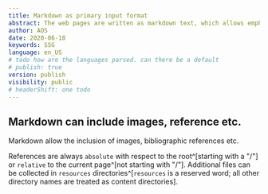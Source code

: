 ```yaml
---
title: Markdown as primary input format
abstract: The web pages are written as markdown text, which allows emphasis, titles, references, images, footnotes etc.
author: AOS
date: 2020-06-18
keywords: SSG
language: en_US
# todo how are the languages parsed. can there be a default
# publish: true
version: publish
visibility: public
# headerShift: one todo 
---
```



## Markdown can include images, reference etc.

Markdown allow the inclusion of images, bibliographic references etc. 

<!-- todo explain images references etc -->

References are always `absolute` with respect to the root^[starting with a "/"] or `relative` to the current page^[not starting with "/"]. Additional files can be collected in `resources` directories^[`resources` is a reserved word; all other directory names are treated as content directories].

<!-- todo - what happens with an directory without an index file? -->


